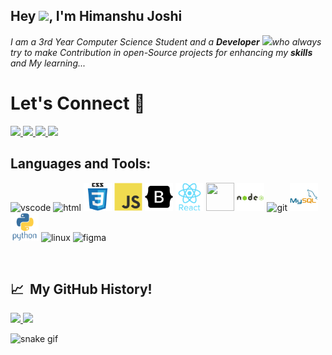 
## Hey <img src="https://github.com/TheDudeThatCode/TheDudeThatCode/blob/master/Assets/Hi.gif" width="29">, I'm Himanshu Joshi

<p>
  <em>
    I am a 3rd Year Computer Science Student and a <b>Developer</b> <img src="https://github.com/TheDudeThatCode/TheDudeThatCode/blob/master/Assets/Developer.gif" width="30px">who always try to make Contribution in open-Source projects for enhancing my <b>skills</b> and My learning...
  </em>  
</p>
<h1 align="left">
  Let's Connect 💬
</h1>
<p align="left">
 
<a href="https://www.linkedin.com/in/himanshujoshi011/">
  <img height="50" src="https://user-images.githubusercontent.com/46517096/166973395-19676cd8-f8ec-4abf-83ff-da8243505b82.png"/>
</a>

<a href="https://dev.to/HimanshuJ011">
  <img height="50" src="https://user-images.githubusercontent.com/46517096/166974096-7aeecad4-483e-4c85-983f-f4b37b3f794e.png"/>
</a>
<a href="https://twitter.com/himanshuJ144">
  <img height="50" src="https://user-images.githubusercontent.com/46517096/166974271-91dfa250-d70b-4cb9-8707-f1bda1b708c3.png"/>
</a>
<a href="https://www.instagram.com/Himanj.io/">
  <img height="50" src="https://user-images.githubusercontent.com/46517096/166974368-9798f39f-1f46-499c-b14e-81f0a3f83a06.png"/>
</a>
  </br>
</p>

<h2 align="left">Languages and Tools:</h2>
<p align="left">
<img src="https://cdn.jsdelivr.net/gh/devicons/devicon/icons/vscode/vscode-original.svg" alt="vscode" width="45" height="45"/>
<img src="https://cdn.jsdelivr.net/gh/devicons/devicon/icons/html5/html5-original.svg" alt="html" width="45" height="45"/>
<img src="https://raw.githubusercontent.com/devicons/devicon/master/icons/css3/css3-original-wordmark.svg" alt="css3" width="45" height="45" />
<img src="https://raw.githubusercontent.com/devicons/devicon/master/icons/javascript/javascript-original.svg" alt="javascript" width="45" height="45" />
<img src="https://raw.githubusercontent.com/devicons/devicon/master/icons/bootstrap/bootstrap-plain.svg" alt="bootstrap" width="45" height="45" />
<img src="https://raw.githubusercontent.com/devicons/devicon/master/icons/react/react-original-wordmark.svg" alt="react" width="45" height="45" />
<img src="https://cdn.jsdelivr.net/gh/devicons/devicon/icons/cplusplus/cplusplus-original.svg" width="45" height="45"/>
<img src="https://raw.githubusercontent.com/devicons/devicon/master/icons/nodejs/nodejs-original-wordmark.svg" alt="nodejs" width="45" height="45" /> <img src="https://cdn.jsdelivr.net/gh/devicons/devicon/icons/git/git-original.svg" alt="git" width="45" height="45"/>
<img src="https://raw.githubusercontent.com/devicons/devicon/master/icons/mysql/mysql-original-wordmark.svg" alt="mysql" width="45" height="45" />
<img src="https://raw.githubusercontent.com/devicons/devicon/master/icons/python/python-original-wordmark.svg" alt="python" width="45" height="45" />
<img src="https://cdn.jsdelivr.net/gh/devicons/devicon/icons/linux/linux-original.svg" alt="linux" width="45" height="45"/>       
<img src="https://cdn.jsdelivr.net/gh/devicons/devicon/icons/figma/figma-original.svg" alt="figma" width="45" height="45"/>   
</p>

</br>


<h2> 📈 &nbsp;My GitHub History!</h2>
<a href="https://github.com/HimanshuJ011">
  <img height="180em" src="https://github-readme-stats.vercel.app/api?username=HimanshuJ011&theme=noctis_minimus&show_icons=true" />
  <img height="180em" src="https://github-readme-stats.vercel.app/api/top-langs/?username=HimanshuJ011&theme=noctis_minimus&layout=compact" />
</a>

<a src ="https://github.com/HimanshuJ011/HimanshuJ011/blob/output/github-contribution-grid-snake.gif
"></a>

![snake gif](https://github.com/HimanshuJ011/HimanshuJ011/blob/output/github-contribution-grid-snake.gif)


